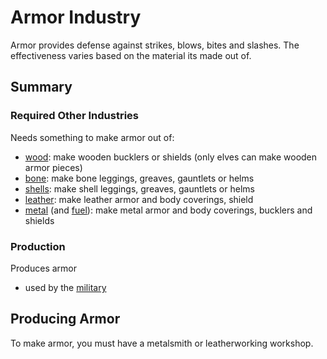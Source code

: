 # Armor Industry

Armor provides defense against strikes, blows, bites and slashes. The effectiveness varies based on the material its made out of.

## Summary

### Required Other Industries

Needs something to make armor out of:

- [wood](./wood): make wooden bucklers or shields (only elves can make wooden armor pieces)
- [bone](./butchery): make bone leggings, greaves, gauntlets or helms
- [shells](./fishing): make shell leggings, greaves, gauntlets or helms
- [leather](./leatherworking): make leather armor and body coverings, shield
- [metal](./metal) (and [fuel](./fuel)): make metal armor and body coverings, bucklers and shields

### Production

Produces armor

- used by the [military](./military)

## Producing Armor

To make armor, you must have a metalsmith or leatherworking workshop.
